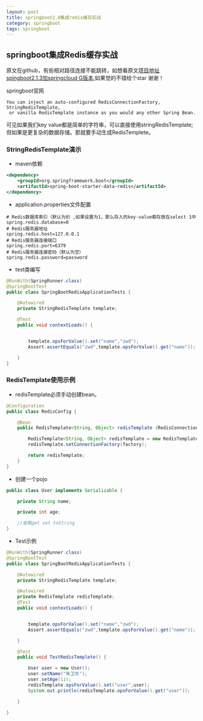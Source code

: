 ```yaml
---
layout: post
title: springboot2.0集成redis缓存实战
category: springboot
tags: springboot
---
```


## springboot集成Redis缓存实战

原文在github，有些相对路径连接不能跳转，如想看原文[项目地址 spingboot2.1.3加springcloud G版本](https://github.com/DespairYoke/java-advance),如果觉的不错给个star 谢谢！

springboot官网

    You can inject an auto-configured RedisConnectionFactory, StringRedisTemplate,
     or vanilla RedisTemplate instance as you would any other Spring Bean.
     
可见如果我们key value都是简单的字符串，可以直接使用stringRedisTemplate;但如果是更复杂的数据存储。那就要手动生成RedisTemplete。

### StringRedisTemplate演示
- maven依赖
```xml
<dependency>
    <groupId>org.springframework.boot</groupId>
    <artifactId>spring-boot-starter-data-redis</artifactId>
</dependency>
```
- application.properties文件配置
```properties
# Redis数据库索引（默认为0）,如果设置为1，那么存入的key-value都存放在select 1中
spring.redis.database=0
# Redis服务器地址
spring.redis.host=127.0.0.1
# Redis服务器连接端口
spring.redis.port=6379 
# Redis服务器连接密码（默认为空）
spring.redis.password=password
```
- test类编写
```java
@RunWith(SpringRunner.class)
@SpringBootTest
public class SpringBootRedisApplicationTests {

	@Autowired
	private StringRedisTemplate template;

	@Test
	public void contextLoads() {


		template.opsForValue().set("name","zwd");
		Assert.assertEquals("zwd",template.opsForValue().get("name"));

	}
}
```

### RedisTemplate使用示例

- redisTemplate必须手动创建bean。

```java
@Configuration
public class RedisConfig {

    @Bean
    public RedisTemplate<String, Object> redisTemplate (RedisConnectionFactory factory) {

        RedisTemplate<String, Object> redisTemplate = new RedisTemplate<>();
        redisTemplate.setConnectionFactory(factory);

        return redisTemplate;
    }
}
```
- 创建一个pojo
```java
public class User implements Serializable {

    private String name;

    private int age;

    //省略get set toString
}

```
- Test示例
```java
@RunWith(SpringRunner.class)
@SpringBootTest
public class SpringBootRedisApplicationTests {

	@Autowired
	private StringRedisTemplate template;

	@Autowired
	private RedisTemplate redisTemplate;
	@Test
	public void contextLoads() {


		template.opsForValue().set("name","zwd");
		Assert.assertEquals("zwd",template.opsForValue().get("name"));

	}

	@Test
	public void TestRedisTemplete() {

		User user = new User();
		user.setName("朱卫东");
		user.setAge(11);
		redisTemplate.opsForValue().set("user",user);
		System.out.println(redisTemplate.opsForValue().get("user"));

	}

}
```

